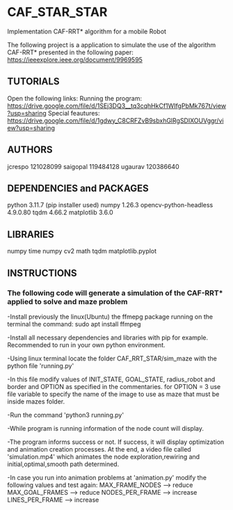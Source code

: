 # CAF_STAR_STAR
Implementation CAF-RRT* algorithm for a mobile Robot

The following project is a application to simulate the use of the algorithm CAF-RRT* presented in the following  paper:
https://ieeexplore.ieee.org/document/9969595

## TUTORIALS

Open the following links:
Running the program:
https://drive.google.com/file/d/1SEj3DQ3__tq3cqhHkCf1WIfgPbMk767t/view?usp=sharing
Special feautures:
https://drive.google.com/file/d/1gdwy_C8CRFZvB9sbxhGlRgSDIXOUVggr/view?usp=sharing

## AUTHORS
jcrespo 121028099
saigopal 119484128
ugaurav 120386640

## DEPENDENCIES and PACKAGES
python 3.11.7
(pip installer used)
numpy 1.26.3
opencv-python-headless 4.9.0.80
tqdm 4.66.2
matplotlib 3.6.0

## LIBRARIES
 numpy
 time
 numpy
 cv2
 math
 tqdm
 matplotlib.pyplot

## INSTRUCTIONS

### The following code will generate a simulation of the CAF-RRT* applied to solve and maze problem

-Install previously the linux(Ubuntu) the ffmepg package running on the terminal the command:
	sudo apt install ffmpeg

-Install all necessary dependencies and libraries with pip for example. Recommended to run in your own python environment.

-Using linux terminal locate the folder CAF_RRT_STAR/sim_maze with the python file 'running.py'

-In this file modify values of INIT_STATE, GOAL_STATE, radius_robot and border and OPTION as specified in the commentaries. for OPTION = 3 use file variable to specify the name of the image to use as maze that must be inside mazes folder.

-Run the command 'python3 running.py'

-While program is running information of the node count will display.

-The program informs success or not. If success, it will display optimization and animation creation processes. At the end, a video file called 'simulation.mp4' which animates the node exploration,rewiring and initial,optimal,smooth path determined.

-In case you run into animation problems at 'animation.py' modify the following values and test again:
	MAX_FRAME_NODES --> reduce
	MAX_GOAL_FRAMES --> reduce
	NODES_PER_FRAME --> increase
	LINES_PER_FRAME --> increase


